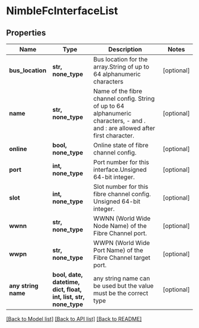 # NimbleFcInterfaceList


## Properties
Name | Type | Description | Notes
------------ | ------------- | ------------- | -------------
**bus_location** | **str, none_type** | Bus location for the array.String of up to 64 alphanumeric characters | [optional] 
**name** | **str, none_type** | Name of the fibre channel config. String of up to 64 alphanumeric characters, - and . and : are allowed after first character. | [optional] 
**online** | **bool, none_type** | Online state of fibre channel config. | [optional] 
**port** | **int, none_type** | Port number for this interface.Unsigned 64-bit integer. | [optional] 
**slot** | **int, none_type** | Slot number for this fibre channel config. Unsigned 64-bit integer. | [optional] 
**wwnn** | **str, none_type** | WWNN (World Wide Node Name) of the Fibre Channel port. | [optional] 
**wwpn** | **str, none_type** | WWPN (World Wide Port Name) of the Fibre Channel target port. | [optional] 
**any string name** | **bool, date, datetime, dict, float, int, list, str, none_type** | any string name can be used but the value must be the correct type | [optional]

[[Back to Model list]](../README.md#documentation-for-models) [[Back to API list]](../README.md#documentation-for-api-endpoints) [[Back to README]](../README.md)


